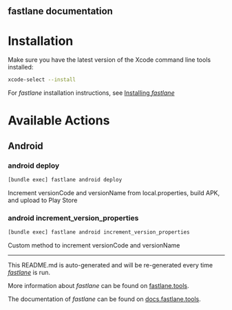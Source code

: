 fastlane documentation
----

# Installation

Make sure you have the latest version of the Xcode command line tools installed:

```sh
xcode-select --install
```

For _fastlane_ installation instructions, see [Installing _fastlane_](https://docs.fastlane.tools/#installing-fastlane)

# Available Actions

## Android

### android deploy

```sh
[bundle exec] fastlane android deploy
```

Increment versionCode and versionName from local.properties, build APK, and upload to Play Store

### android increment_version_properties

```sh
[bundle exec] fastlane android increment_version_properties
```

Custom method to increment versionCode and versionName

----

This README.md is auto-generated and will be re-generated every time [_fastlane_](https://fastlane.tools) is run.

More information about _fastlane_ can be found on [fastlane.tools](https://fastlane.tools).

The documentation of _fastlane_ can be found on [docs.fastlane.tools](https://docs.fastlane.tools).
